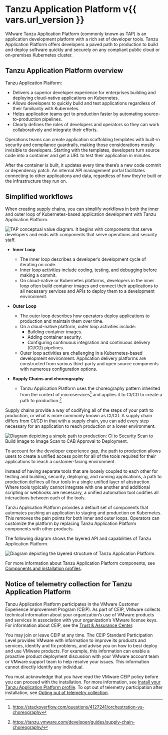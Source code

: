# Tanzu Application Platform v{{ vars.url_version }}

VMware Tanzu Application Platform (commonly known as TAP) is an application development platform
with a rich set of developer tools. Tanzu Application Platform offers developers a paved path to
production to build and deploy software quickly and securely on any compliant public cloud or
on-premises Kubernetes cluster.

## <a id='overview'></a> Tanzu Application Platform overview

Tanzu Application Platform:

- Delivers a superior developer experience for enterprises building and deploying cloud-native
  applications on Kubernetes.
- Allows developers to quickly build and test applications regardless of their familiarity with
  Kubernetes.
- Helps application teams get to production faster by automating source-to-production pipelines.
- Clearly defines the roles of developers and operators so they can work collaboratively and
  integrate their efforts.

Operations teams can create application scaffolding templates with built-in security and compliance
guardrails, making those considerations mostly invisible to developers. Starting with the templates,
developers turn source code into a container and get a URL to test their application in minutes.

After the container is built, it updates every time there’s a new code commit or dependency patch.
An internal API management portal facilitates connecting to other applications and data, regardless
of how they’re built or the infrastructure they run on.

## <a id='simplified-workflows'></a> Simplified workflows

When creating supply chains, you can simplify workflows in both the inner and outer loop of
Kubernetes-based application development with Tanzu Application Platform.

![TAP conceptual value diagram. It begins with components that serve developers and ends with components that serve operations and security staff.](images/tap-conceptual-value.png)

- **Inner Loop**
  - The inner loop describes a developer’s development cycle of iterating on code.
  - Inner loop activities include coding, testing, and debugging before making a commit.
  - On cloud-native or Kubernetes platforms, developers in the inner loop often build container
    images and connect their applications to all necessary services and APIs to deploy them to a development
    environment.

- **Outer Loop**
  - The outer loop describes how operators deploy applications to production and maintain them over time.
  - On a cloud-native platform, outer loop activities include:
    - Building container images.
    - Adding container security.
    - Configuring continuous integration and continuous delivery (CI/CD) pipelines.
  - Outer loop activities are challenging in a Kubernetes-based development environment. Application
    delivery platforms are constructed from various third-party and open source components with
    numerous configuration options.

- **Supply Chains and choreography**
  - Tanzu Application Platform uses the choreography pattern inherited from the context of
    microservices[^1] and applies it to CI/CD to create a path to production.[^2]

[^1]: https://stackoverflow.com/questions/4127241/orchestration-vs-choreography
[^2]: https://tanzu.vmware.com/developer/guides/supply-chain-choreography/

Supply chains provide a way of codifying all of the steps of your path to production, or what is
more commonly known as CI/CD. A supply chain differs from CI/CD in that with a supply chain, you can
add every step necessary for an application to reach production or a lower environment.

![Diagram depicting a simple path to production: CI to Security Scan to Build Image to Image Scan to CAB Approval to Deployment.](images/path-to-production-new.png)

To account for the developer experience gap, the path to production allows users to create a unified
access point for all of the tools required for their applications to reach a customer-facing
environment.

Instead of having separate tools that are loosely coupled to each other for testing and building,
security, deploying, and running applications, a path to production defines all four tools in a
single unified layer of abstraction. Where tools typically cannot integrate with one another and
additional scripting or webhooks are necessary, a unified automation tool codifies all interactions
between each of the tools.

Tanzu Application Platform provides a default set of components that automates pushing an
application to staging and production on Kubernetes. This removes the pain points for both inner and
outer loops. Operators can customize the platform by replacing Tanzu Application Platform components
with other products.

The following diagram shows the layered API and capabilities of Tanzu Application Platform.

![Diagram depicting the layered structure of Tanzu Application Platform.](images/tap-layered-capabilities.png)

For more information about Tanzu Application Platform components, see
[Components and installation profiles](about-package-profiles.hbs.md).

## <a id='telemetry-notice'></a> Notice of telemetry collection for Tanzu Application Platform

[//]: # (This following text came from legal. Do not edit it.)

Tanzu Application Platform participates in the VMware Customer Experience Improvement Program
(CEIP). As part of CEIP, VMware collects technical information about your organization’s use of
VMware products and services in association with your organization’s VMware license keys. For
information about CEIP, see the
[Trust & Assurance Center](https://www.vmware.com/solutions/trustvmware/ceip.html).

You may join or leave CEIP at any time. The CEIP Standard Participation Level provides VMware with
information to improve its products and services, identify and fix problems, and advise you on how
to best deploy and use VMware products. For example, this information can enable a proactive product
deployment discussion with your VMware account team or VMware support team to help resolve your
issues. This information cannot directly identify any individual.

[//]: # (The text above came from legal. Do not edit it.)

You must acknowledge that you have read the VMware CEIP policy before you can proceed with the
installation. For more information, see
[Install your Tanzu Application Platform profile](install-online/profile.hbs.md#install-profile). To
opt out of telemetry participation after installation, see
[Opting out of telemetry collection](opting-out-telemetry.hbs.md).
